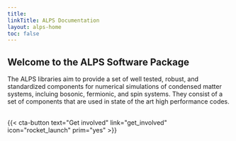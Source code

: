 ```yaml
---
title: 
linkTitle: ALPS Documentation
layout: alps-home
toc: false
---
```


## Welcome to the ALPS Software Package

The ALPS libraries aim to provide a set of well tested, robust, and standardized components for numerical simulations of condensed matter systems, incluing bosonic, fermionic, and spin systems. They consist of a set of components that are used in state of the art high performance codes. 


<br>
<div class="mb-6">
{{< cta-button text="Get involved" link="get_involved" icon="rocket_launch"  prim="yes" >}}
</div>
